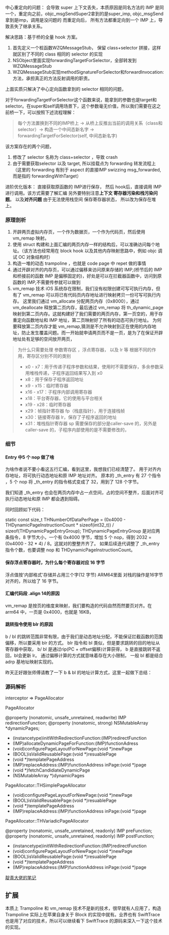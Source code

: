 中心重定向的问题： 会导致 super 上下文丢失，本质原因是同名方法的 IMP 是同一个，重定向之前，objc_msgSendSuper2拿到的是super_imp, objc_msgSend拿到是imp，调用是没问题的
而重定向后， 所有方法都重定向到一个 IMP 上，导致丢失了继承关系。

解决思路：基于桥的全量 hook 方案。
1. 首先定义一个桩函数WZQMessageStub， 保留 class+selector 拼接，这样就区别了不同的 class 相同的 selector 的实现
2. NSObject里面实现forwardingTargetForSelector，全部转发到WZQMessageStub
3. WZQMessageStub实现methodSignatureForSelector和forwardInvocation:方法，承担真正的方法反射调用的职责。

上面实质只解决了中心定向函数拿到的 selector 相同的问题，

对于forwardingTargetForSelector这个函数来说，能拿到的参数也是target和selector。在super和self调用场景下，这个参数毫无价值，所以我们需要在这之前桥一下，可以按照下述流程理解：

> 每个方法置换到不同的IMP桥上 -> 从桥上反推出当前的调用关系（class和selector）-> 构造一个中间态新名字 -> forwardingTargetForSelector(self, 中间态新名字)

该方案存在的两个问题，
1. 修改了 selector 名称为 class+selector ，导致 crash
2. 由于需要获取selector 以及 target, 所以挂载点为 forwarding 转发流程上（这里的 forwarding 有别于 aspect 的直接IMP swizzing msg_forwarded, 而是指的 forwardingWithTarget）

进阶优化版本：
直接获取原函数的 IMP进行保存， 然后 hook后，直接调用 IMP进行调用。该方式需要了解汇编
另外要特别注意**上下文 寄存器污染和栈污染问题**。 以及**对齐问题**
由于无法使用栈空间 保存寄存器状态， 所以改为保存在堆上。

### 原理剖析
1. 开辟两页虚拟内存页，一个作为数据页，一个作为代码页，然后使用 vm_remap 映射。
2. 使用 struct 构建和上面汇编的两页内存一样的结构后，可以准确访问每个地址。（该方法也经常用在 block hook 以及其他内存映射思路中，例如 objc 调试 OC 对象结构时）
3. 构造一堆的动态 trampoline ，也就是 code page 中 repet 做的事情
4. 通过开辟对齐的内存页，可以通过偏移来访问原来存储的 IMP,(桥节后的 IMP 和桥接前的函数 IMP 是偏移固定的)，好处是可以在拦截器函数中，访问到原函数的 IMP,不需要传参就可以做到
5. vm_remap 技术
iOS 系统存在限制，我们没有权限创建可写可执行内存，但有了 vm_remap 可以将已有代码页内存地址进行映射拷贝一份可写可执行内存。 这里我们通过 vm_allocate 分配两页内存（0x8000），通过 vm_deallocate 释放第二页内存，最后通过 vm_remap 将 th_dynamic_page 映射到第二页内存。这就构建好了我们需要的两页内存，第一页空的，用于存重定向函数地址和 IMP 地址，第二页映射好了所有的动态可执行地址。
为何要释放第二页内存才能 vm_remap,猜测是不允许映射到正在使用的内存地址，防止发生覆盖问题。而一开始就申请两页而不是一页，是为了在保证开辟地址处有足够的空间放开两页，

> 为什么只需要处理 参数寄存区 ，浮点寄存器， 以及 lr 等
> 根据不同的作用，寄存区分别不同的类别
> - x0 - x7：用于传递子程序参数和结果，使用时不需要保存，多余参数采用堆栈传递，子程序返回结果写入到 x0
> - x8：用于保存子程序返回地址
> - x9 - x15：临时寄存器
> - x16 - x17：子程序内部调用寄存器
> - x18：平台寄存器，它的使用与平台相关
> - x19 - x28：临时寄存器
> - x29：帧指针寄存器 fp（栈底指针），用于连接栈帧
> - x30：链接寄存器 lr，保存了子程序返回的地址
> - x31：堆栈指针寄存器 sp
> 需要保存的部分是caller-save 的，另外是 caller-save 的，子程序内部使用的是不需要修改的，

### 细节
#### Entry 中5 个 nop 做了啥
为啥作者说不要小看这五行汇编，看到这里，我想我们已经清楚了。 用于对齐内存地址，将可执行动态地址和原 IMP 地址对齐。 原本的 _th_entry 有 27 个指令 ，5 个 nop 将 _th_entry 的指令格式变成了 32，用到了 128 个字节。

我们知道 _th_entry 也会在两页内存中占一点空间，占的空间不整齐，后面对齐可执行动态地址和原 IMP 都会遇到阻碍。

同时回顾如下代码：

static const size_t THNumberOfDataPerPage = (0x4000 - THDynamicPageInstructionCount * sizeof(int32_t)) / sizeof(THDynamicPageEntryGroup);
THDynamicPageEntryGroup 是对应两条指令，8 字节大小，一个有 0x4000 字节，增加 5 个 nop，得到 2032 = (0x4000 - 32 * 4) / 8。这就对的整整齐齐了。 如果后续迭代调整了 _th_entry 指令个数，也要调整 nop 和 THDynamicPageInstructionCount。

#### 保存浮点寄存器时，为什么每个寄存器对应 16 字节
浮点值按'内部格式'存储并占用三个字(12 字节) ARM64里面 对栈的操作是16字节对齐的，所以给了 16 字节。

#### 汇编代码段 .align 14的原因
vm_remap 是按页的维度来映射，我们要构造的代码自然而然要页对齐。在 arm64 中，一页是 0x4000，也就是 16KB，

#### 跳转指令使用 blr 的原因
b / bl 的跳转范围非常有限，由于我们是动态地址分配，不能保证拦截函数的范围偏移，所以要采用 blr 的方式。
blr 指令和 bl 类似，但是要求跳转的目的地址从寄存器中获取， 
b/ bl 是通过rip(PC + offset偏移)计算获得， b 是直接跳转不返回，bl会更新 lr。
通过偏移计算的方式就意味着存在大小限制， 一般 bl 都是结合 adrp 基地址映射实现的。

昨天正好跟张师傅请教了一下 b & bl 的地址计算方式，这里一起做下总结：


### 源码解析
interceptor => PageAllocator

PageAllocator

@property (nonatomic, unsafe_unretained, readwrite) IMP redirectionFunction;
@property (nonatomic, strong) NSMutableArray *dynamicPages;
- (instancetype)initWithRedirectionFunction:(IMP)redirectFunction
- (IMP)allocateDynamicPageForFunction:(IMP)functionAdress
- (void)configurePageLayoutForNewPage:(void *)newPage
- (BOOL)isValidReusablePage:(void *)resuablePage
- (void *)templatePageAddress
- (IMP)replaceAddress:(IMP)functionAddress inPage:(void *)page
- (void *)fetchCandidiateDynamicPage
- (NSMutableArray *)dynamicPages


PageAllocator::THSimplePageAllocator
- (void)configurePageLayoutForNewPage:(void *)newPage
- (BOOL)isValidReusablePage:(void *)resuablePage
- (void *)templatePageAddress
- (IMP)replaceAddress:(IMP)functionAddress inPage:(void *)page


PageAllocator::THVariadicPageAllocator

@property (nonatomic, unsafe_unretained, readonly) IMP preFunction;
@property (nonatomic, unsafe_unretained, readonly) IMP postFunction;
- (instancetype)initWithRedirectionFunction:(IMP)redirectFunction
- (void)configurePageLayoutForNewPage:(void *)newPage
- (BOOL)isValidReusablePage:(void *)resuablePage
- (void *)templatePageAddress
- (IMP)replaceAddress:(IMP)functionAddress inPage:(void *)page

[靛青大佬的笔记](https://blog.indigo.codes/2020/05/11/trampolinehook-study-notes/?from=groupmessage&isappinstalled=0)

## 扩展
本质上 Trampoline 和 vm_remap 技术不是新的技术，很早就有人应用了，构造 Trampoline 实际上在苹果自身关于 Block 的实现中就有。业界也有 SwiftTrace 也是用了对应的技术，所以可以继续看下 SwiftTrace 的源码来深入一下这个技术的实现。
